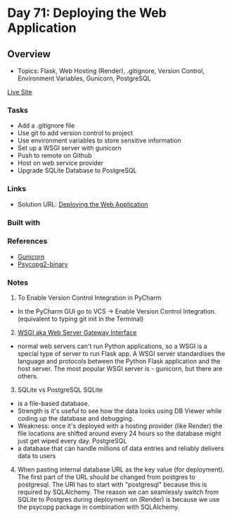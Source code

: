 # Day 71: Deploying the Web Application

## Overview

- Topics: Flask, Web Hosting (Render), .gitignore, Version Control, Environment Variables, Gunicorn, PostgreSQL

[Live Site](https://my-adventure-blog.onrender.com/)

### Tasks

- Add a .gitignore file 
- Use git to add version control to project
- Use environment variables to store sensitive information
- Set up a WSGI server with gunicorn
- Push to remote on Github
- Host on web service provider
- Upgrade SQLite Database to PostgreSQL


### Links

- Solution URL: [Deploying the Web Application](https://github.com/Mikerniker/100_Days_of_Python/tree/main/Day71)

### Built with


### References
- [Gunicorn](https://gunicorn.org/)
- [Psycopg2-binary](https://pypi.org/project/psycopg2-binary/)


### Notes
1. To Enable Version Control Integration in PyCharm
- In the PyCharm GUI go to VCS -> Enable Version Control Integration. (equivalent to typing git init in the Terminal)
2. [WSGI aka Web Server Gateway Interface](https://www.python.org/dev/peps/pep-3333/) 
- normal web servers can't run Python applications, so a WSGI is a special type of server to run Flask app. A WSGI server standardises the language and protocols between the Python Flask application and the host server. The most popular WSGI server is - gunicorn, but there are others.
3.  SQLite vs PostgreSQL
SQLite
- is a file-based database.
- Strength is it's useful to see how the data looks using DB Viewer while coding up the database and debugging. 
- Weakness: once it's deployed with a hosting provider (like Render) the file locations are shifted around every 24 hours so the database might just get wiped every day.
PostgreSQL
- a database that can handle millions of data entries and reliably delivers data to users

4. When pasting internal database URL as the key value (for deployment). The first part of the URL should be changed from postgres to postgresql. The URI has to start with "postgresql" because this is required by SQLAlchemy. The reason we can seamlessly switch from SQLite to Postgres during deployment on (Render) is because we use the psycopg package in combination with SQLAlchemy.